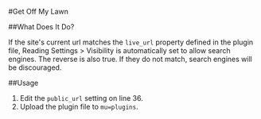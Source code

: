 #Get Off My Lawn

##What Does It Do?

If the site's current url matches the `live_url` property defined in the plugin file, Reading Settings > Visibility is automatically set to allow search engines. The reverse is also true. If they do not match, search engines will be discouraged.

##Usage

1. Edit the `public_url` setting on line 36.
1. Upload the plugin file to `mu=plugins`.
